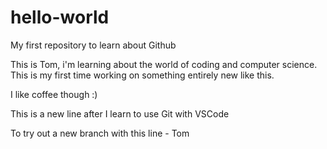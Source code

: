 # hello-world
My first repository to learn about Github

This is Tom, i'm learning about the world of coding and computer science. This is my first time working on something entirely new like this.

I like coffee though :)

This is a new line after I learn to use Git with VSCode

To try out a new branch with this line - Tom